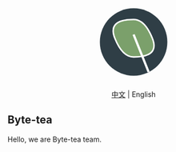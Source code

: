 <h1 align="center">
  <a href="https://github.com/Byte-tea/yaa/">
    <svg xmlns="http://www.w3.org/2000/svg" viewBox="0 0 100 100" width="150" height="150">
      <circle cx="50" cy="50" r="45" fill="#2F3E46" />
      <path d="M50 20q15 0 25 25t-25 25q-15 0-25-25t25-25z" fill="#7BA06B" stroke="#FFF" stroke-width="2"/>
      <line x1="50" y1="40" x2="70" y2="90" stroke="#FFF" stroke-width="3" />
    </svg>
  </a>
</h1>

<p align="center"><a href="README.en.md">中文</a> | English</p>

## Byte-tea

Hello, we are Byte-tea team.
